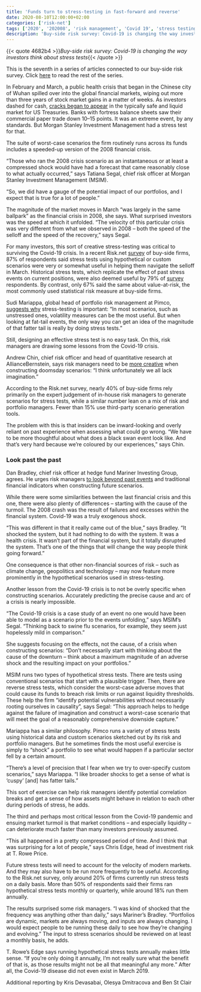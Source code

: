 ```yaml
---
title: 'Funds turn to stress-testing in fast-forward and reverse'
date: 2020-08-10T12:00:00+02:00
categories: ['risk-net']
tags: ['2020', '202008', 'risk management', 'Covid 19', 'stress testing', 'survey']
description: 'Buy-side risk survey: Covid-19 is changing the way investors think about stress tests'
---
```


{{< quote 4682b4 >}}_Buy-side risk survey: Covid-19 is changing the way investors think about stress tests_{{< /quote >}}

This is the seventh in a series of articles connected to our buy-side risk survey. Click [here](https://www.risk.net/topics/buy-side-risk-survey-2020) to read the rest of the series.

In February and March, a public health crisis that began in the Chinese city of Wuhan spilled over into the global financial markets, wiping out more than three years of stock market gains in a matter of weeks. As investors dashed for cash, [cracks began to appear](https://www.risk.net/derivatives/7505206/us-treasury-market-holds-its-breath-after-high-drama) in the typically safe and liquid market for US Treasuries. Banks with fortress balance sheets saw their commercial paper trade down 10–15 points. It was an extreme event, by any standards. But Morgan Stanley Investment Management had a stress test for that.

The suite of worst-case scenarios the firm routinely runs across its funds includes a speeded-up version of the 2008 financial crisis.

“Those who ran the 2008 crisis scenario as an instantaneous or at least a compressed shock would have had a forecast that came reasonably close to what actually occurred,” says Tatiana Segal, chief risk officer at Morgan Stanley Investment Management (MSIM).

“So, we did have a gauge of the potential impact of our portfolios, and I expect that is true for a lot of people.”

The magnitude of the market moves in March “was largely in the same ballpark” as the financial crisis in 2008, she says. What surprised investors was the speed at which it unfolded. “The velocity of this particular crisis was very different from what we observed in 2008 – both the speed of the selloff and the speed of the recovery,” says Segal.

For many investors, this sort of creative stress-testing was critical to surviving the Covid-19 crisis. In a recent Risk.net [survey](https://www.risk.net/investing/7658331/before-and-after-the-covid-19-storm-buy-side-risk-survey) of buy-side firms, 87% of respondents said stress tests using hypothetical or custom scenarios were very or somewhat useful in helping them navigate the selloff in March. Historical stress tests, which replicate the effect of past stress events on current positions, were also deemed useful by 79% of [survey](https://www.risk.net/investing/7658331/before-and-after-the-covid-19-storm-buy-side-risk-survey) respondents. By contrast, only 67% said the same about value-at-risk, the most commonly used statistical risk measure at buy-side firms.

Sudi Mariappa, global head of portfolio risk management at Pimco, [suggests why](https://www.risk.net/investing/7659571/pimcos-mariappa-on-iterating-through-the-covid-19-crisis) stress-testing is important: “In most scenarios, such as unstressed ones, volatility measures can be the most useful. But when looking at fat-tail events, the only way you can get an idea of the magnitude of that fatter tail is really by doing stress tests.”

Still, designing an effective stress test is no easy task. On this, risk managers are drawing some lessons from the Covid-19 crisis.

Andrew Chin, chief risk officer and head of quantitative research at AllianceBernstein, says risk managers need to be [more creative](https://www.risk.net/investing/risk-management/7662716/alliancebernsteins-cro-on-managing-risk-with-imagination) when constructing doomsday scenarios: “I think unfortunately we all lack imagination.”

According to the Risk.net survey, nearly 40% of buy-side firms rely primarily on the expert judgement of in-house risk managers to generate scenarios for stress tests, while a similar number lean on a mix of risk and portfolio managers. Fewer than 15% use third-party scenario generation tools.

The problem with this is that insiders can be inward-looking and overly reliant on past experience when assessing what could go wrong. “We have to be more thoughtful about what does a black swan event look like. And that’s very hard because we’re coloured by our experiences,” says Chin.

### Look past the past

Dan Bradley, chief risk officer at hedge fund Mariner Investing Group, agrees. He urges risk managers [to look beyond past events](https://www.risk.net/investing/risk-management/7661821/mariners-cro-on-avoiding-predictable-surprises) and traditional financial indicators when constructing future scenarios.

While there were some similarities between the last financial crisis and this one, there were also plenty of differences – starting with the cause of the turmoil. The 2008 crash was the result of failures and excesses within the financial system. Covid-19 was a truly exogenous shock.

“This was different in that it really came out of the blue,” says Bradley. “It shocked the system, but it had nothing to do with the system. It was a health crisis. It wasn’t part of the financial system, but it totally disrupted the system. That’s one of the things that will change the way people think going forward.”

One consequence is that other non-financial sources of risk – such as climate change, geopolitics and technology – may now feature more prominently in the hypothetical scenarios used in stress-testing.

Another lesson from the Covid-19 crisis is to not be overly specific when constructing scenarios. Accurately predicting the precise cause and arc of a crisis is nearly impossible.

“The Covid-19 crisis is a case study of an event no one would have been able to model as a scenario prior to the events unfolding,” says MSIM’s Segal. “Thinking back to swine flu scenarios, for example, they seem just hopelessly mild in comparison.”

She suggests focusing on the effects, not the cause, of a crisis when constructing scenarios: “Don’t necessarily start with thinking about the cause of the downturn – think about a maximum magnitude of an adverse shock and the resulting impact on your portfolios.”

MSIM runs two types of hypothetical stress tests. There are tests using conventional scenarios that start with a plausible trigger. Then, there are reverse stress tests, which consider the worst-case adverse moves that could cause its funds to breach risk limits or run against liquidity thresholds. These help the firm “identify potential vulnerabilities without necessarily rooting ourselves in causality”, says Segal: “This approach helps to hedge against the failure of imagination and construct a worst-case scenario that will meet the goal of a reasonably comprehensive downside capture.”

Mariappa has a similar philosophy. Pimco runs a variety of stress tests using historical data and custom scenarios sketched out by its risk and portfolio managers. But he sometimes finds the most useful exercise is simply to “shock” a portfolio to see what would happen if a particular sector fell by a certain amount.

“There’s a level of precision that I fear when we try to over-specify custom scenarios,” says Mariappa. “I like broader shocks to get a sense of what is ‘cuspy’ [and] has fatter tails.”

This sort of exercise can help risk managers identify potential correlation breaks and get a sense of how assets might behave in relation to each other during periods of stress, he adds.

The third and perhaps most critical lesson from the Covid-19 pandemic and ensuing market turmoil is that market conditions – and especially liquidity – can deteriorate much faster than many investors previously assumed.

“This all happened in a pretty compressed period of time. And I think that was surprising for a lot of people,” says Chris Edge, head of investment risk at T. Rowe Price.

Future stress tests will need to account for the velocity of modern markets. And they may also have to be run more frequently to be useful. According to the Risk.net survey, only around 20% of firms currently run stress tests on a daily basis. More than 50% of respondents said their firms ran hypothetical stress tests monthly or quarterly, while around 18% run them annually.

The results surprised some risk managers. “I was kind of shocked that the frequency was anything other than daily,” says Mariner’s Bradley. “Portfolios are dynamic, markets are always moving, and inputs are always changing. I would expect people to be running these daily to see how they’re changing and evolving.” The input to stress scenarios should be reviewed on at least a monthly basis, he adds.

T. Rowe’s Edge says running hypothetical stress tests annually makes little sense. “If you’re only doing it annually, I’m not really sure what the benefit of that is, as those results might not be all that meaningful any more.” After all, the Covid-19 disease did not even exist in March 2019.

Additional reporting by Kris Devasabai, Olesya Dmitracova and Ben St Clair

